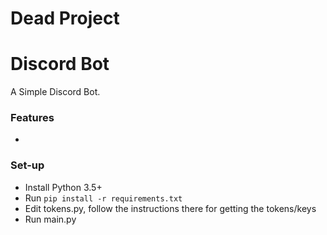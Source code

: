 # Dead Project


# Discord Bot

A Simple Discord Bot.

### Features
-

### Set-up
* Install Python 3.5+
* Run ```pip install -r requirements.txt```
* Edit tokens.py, follow the instructions there for getting the tokens/keys
* Run main.py
